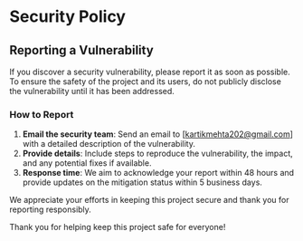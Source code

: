 # Security Policy

## Reporting a Vulnerability

If you discover a security vulnerability, please report it as soon as possible. To ensure the safety of the project and its users, do not publicly disclose the vulnerability until it has been addressed.

### How to Report

1. **Email the security team**: Send an email to [kartikmehta202@gmail.com] with a detailed description of the vulnerability.
2. **Provide details**: Include steps to reproduce the vulnerability, the impact, and any potential fixes if available.
3. **Response time**: We aim to acknowledge your report within 48 hours and provide updates on the mitigation status within 5 business days.

We appreciate your efforts in keeping this project secure and thank you for reporting responsibly.

Thank you for helping keep this project safe for everyone!
